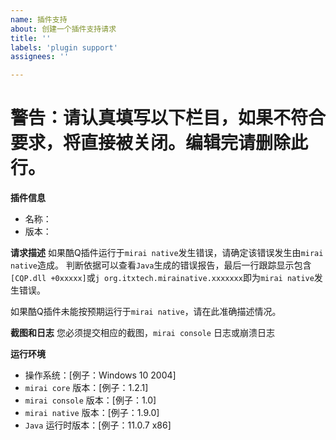 ```yaml
---
name: 插件支持
about: 创建一个插件支持请求
title: ''
labels: 'plugin support'
assignees: ''

---
```


# 警告：请认真填写以下栏目，如果不符合要求，将直接被关闭。编辑完请删除此行。

**插件信息**
 - 名称：
 - 版本：

**请求描述**
如果酷Q插件运行于`mirai native`发生错误，请确定该错误发生由`mirai native`造成。
判断依据可以查看`Java`生成的错误报告，最后一行跟踪显示包含`[CQP.dll +0xxxxx]`或`j org.itxtech.mirainative.xxxxxxx`即为`mirai native`发生错误。

如果酷Q插件未能按预期运行于`mirai native`，请在此准确描述情况。

**截图和日志**
您必须提交相应的截图，`mirai console` 日志或崩溃日志

**运行环境**
 - 操作系统：[例子：Windows 10 2004]
 - `mirai core` 版本：[例子：1.2.1]
 - `mirai console` 版本：[例子：1.0]
 - `mirai native` 版本：[例子：1.9.0]
 - `Java` 运行时版本：[例子：11.0.7 x86]
